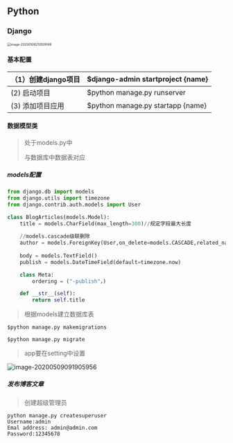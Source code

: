 ## Python



### Django

<img src="C:%5CUsers%5Czhang%5CAppData%5CRoaming%5CTypora%5Ctypora-user-images%5Cimage-20200508210509149.png" alt="image-20200508210509149" style="zoom: 50%;" />



#### 基本配置

| （1）创建django项目 | $django-admin startproject {name} |
| ------------------- | --------------------------------- |
| (2) 启动项目        | $python manage.py runserver       |
| (3) 添加项目应用    | $python manage.py startapp {name} |



#### 数据模型类

> 处于models.py中
>
> 与数据库中数据表对应



##### models配置

```python
from django.db import models
from django.utils import timezone
from django.contrib.auth.models import User

class BlogArticles(models.Model):
    title = models.CharField(max_length=300)//规定字段最大长度
    
    //models.cascade级联删除
    author = models.ForeignKey(User,on_delete=models.CASCADE,related_name="blog_posts")
 
    body = models.TextField()
    publish = models.DateTimeField(default=timezone.now)

    class Meta:
        ordering = ("-publish"，)

    def __str__(self):
        return self.title
```

> 根据models建立数据库表

```shell
$python manage.py makemigrations

$python manage.py migrate
```

> app要在setting中设置

![image-20200509091905956](https://i.loli.net/2020/05/09/NLv3b59sIQhipeT.png)



##### 发布博客文章

> 创建超级管理员

```
python manage.py createsuperuser
Username:admin
Emal address: admin@admin.com
Password:12345678

```





